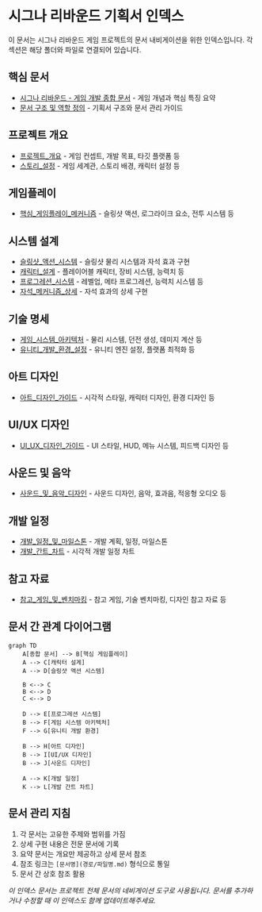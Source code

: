 # 시그나 리바운드 기획서 인덱스

이 문서는 시그나 리바운드 게임 프로젝트의 문서 내비게이션을 위한 인덱스입니다. 각 섹션은 해당 폴더와 파일로 연결되어 있습니다.

## 핵심 문서

- [시그나 리바운드 - 게임 개발 종합 문서](시그나%20리바운드%20-%20게임%20개발%20종합%20문서.md) - 게임 개념과 핵심 특징 요약
- [문서 구조 및 역할 정의](문서%20구조%20및%20역할%20정의.md) - 기획서 구조와 문서 관리 가이드

## 프로젝트 개요
- [프로젝트_개요](프로젝트_개요.md) - 게임 컨셉트, 개발 목표, 타깃 플랫폼 등
- [스토리_설정](스토리_설정.md) - 게임 세계관, 스토리 배경, 캐릭터 설정 등

## 게임플레이
- [핵심_게임플레이_메커니즘](핵심_게임플레이_메커니즘.md) - 슬링샷 액션, 로그라이크 요소, 전투 시스템 등

## 시스템 설계
- [슬링샷_액션_시스템](슬링샷_액션_시스템.md) - 슬링샷 물리 시스템과 자석 효과 구현
- [캐릭터_설계](캐릭터_설계.md) - 플레이어블 캐릭터, 장비 시스템, 능력치 등
- [프로그레션_시스템](프로그레션_시스템.md) - 레벨업, 메타 프로그레션, 능력치 시스템 등
- [자석_메커니즘_상세](자석_메커니즘_상세.md) - 자석 효과의 상세 구현

## 기술 명세
- [게임_시스템_아키텍처](게임_시스템_아키텍처.md) - 물리 시스템, 던전 생성, 데미지 계산 등
- [유니티_개발_환경_설정](유니티_개발_환경_설정.md) - 유니티 엔진 설정, 플랫폼 최적화 등

## 아트 디자인
- [아트_디자인_가이드](아트_디자인_가이드.md) - 시각적 스타일, 캐릭터 디자인, 환경 디자인 등

## UI/UX 디자인
- [UI_UX_디자인_가이드](UI_UX_디자인_가이드.md) - UI 스타일, HUD, 메뉴 시스템, 피드백 디자인 등

## 사운드 및 음악
- [사운드_및_음악_디자인](사운드_및_음악_디자인.md) - 사운드 디자인, 음악, 효과음, 적응형 오디오 등

## 개발 일정
- [개발_일정_및_마일스톤](개발_일정_및_마일스톤.md) - 개발 계획, 일정, 마일스톤
- [개발_간트_차트](개발_간트_차트.md) - 시각적 개발 일정 차트

## 참고 자료
- [참고_게임_및_벤치마킹](참고_게임_및_벤치마킹.md) - 참고 게임, 기술 벤치마킹, 디자인 참고 자료 등

## 문서 간 관계 다이어그램

```mermaid
graph TD
    A[종합 문서] --> B[핵심 게임플레이]
    A --> C[캐릭터 설계]
    A --> D[슬링샷 액션 시스템]
    
    B <--> C
    B <--> D
    C <--> D
    
    D --> E[프로그레션 시스템]
    B --> F[게임 시스템 아키텍처]
    F --> G[유니티 개발 환경]
    
    B --> H[아트 디자인]
    B --> I[UI/UX 디자인]
    B --> J[사운드 디자인]
    
    A --> K[개발 일정]
    K --> L[개발 간트 차트]
```

## 문서 관리 지침

1. 각 문서는 고유한 주제와 범위를 가짐
2. 상세 구현 내용은 전문 문서에 기록
3. 요약 문서는 개요만 제공하고 상세 문서 참조
4. 참조 링크는 `[문서명](경로/파일명.md)` 형식으로 통일
5. 문서 간 상호 참조 활용

*이 인덱스 문서는 프로젝트 전체 문서의 네비게이션 도구로 사용됩니다. 문서를 추가하거나 수정할 때 이 인덱스도 함께 업데이트해주세요.*
